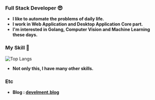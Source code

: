 ### Full Stack Developer 😎
- **I like to automate the problems of daily life.**  
- **I work in Web Application and Desktop Application Core part.**
- **I'm interested in Golang, Computer Vision and Machine Learning these days.**

### My Skill 📙
![Top Langs](https://github-readme-stats.vercel.app/api/top-langs/?username=gron1gh1&hide=scss,html,css&layout=compact&langs_count=8)  
- **Not only this, I have many other skills.**

### Etc
- **Blog : [develment.blog](https://develment.blog)**  
 
